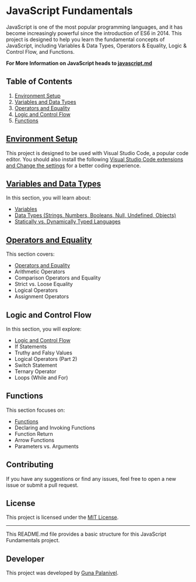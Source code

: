 # JavaScript Fundamentals

JavaScript is one of the most popular programming languages, and it has become increasingly powerful since the introduction of ES6 in 2014. This project is designed to help you learn the fundamental concepts of JavaScript, including Variables & Data Types, Operators & Equality, Logic & Control Flow, and Functions.

**For More Information on JavaScript heads to [javascript.md](javascript.md)**

## Table of Contents

1. [Environment Setup](https://github.com/gp5901/Modern-JavaScript-Fundamentals/tree/main/01-Introduction)
2. [Variables and Data Types](https://github.com/gp5901/Modern-JavaScript-Fundamentals/tree/main/02-VariablesAndDataTypes)
3. [Operators and Equality](https://github.com/gp5901/Modern-JavaScript-Fundamentals/tree/main/03-OperatorsAndEquality)
4. [Logic and Control Flow](https://github.com/gp5901/Modern-JavaScript-Fundamentals/tree/main/04-LogicAndControlFlow)
5. [Functions](https://github.com/gp5901/Modern-JavaScript-Fundamentals/tree/main/05-Functions)

## [Environment Setup](./01-Introduction/README.md)

This project is designed to be used with Visual Studio Code, a popular code editor. You should also install the following [Visual Studio Code extensions and Change the settings](https://github.com/GunaPalanivel/vs-code-settings) for a better coding experience.

## [Variables and Data Types](./02-VariablesAndDataTypes/README.md)

In this section, you will learn about:

- [Variables](./02-VariablesAndDataTypes/01-Variables/Variables.md)
- [Data Types (Strings, Numbers, Booleans, Null, Undefined, Objects)](./02-VariablesAndDataTypes/02-DataTypes/DataTypes.md)
- [Statically vs. Dynamically Typed Languages](./02-VariablesAndDataTypes/02-DataTypes/DataTypes.md)

## [Operators and Equality](./03-OperatorsAndEquality/README.md)

This section covers:

- [Operators and Equality](./03-OperatorsAndEquality/OperatorsAndEquality.md)
- Arithmetic Operators
- Comparison Operators and Equality
- Strict vs. Loose Equality
- Logical Operators
- Assignment Operators

## Logic and Control Flow

In this section, you will explore:

- [Logic and Control Flow](./04-LogicAndControlFlow/LogicAndControlFlow.md)
- If Statements
- Truthy and Falsy Values
- Logical Operators (Part 2)
- Switch Statement
- Ternary Operator
- Loops (While and For)

## Functions

This section focuses on:

- [Functions](./05-Functions/Functions.md)
- Declaring and Invoking Functions
- Function Return
- Arrow Functions
- Parameters vs. Arguments

## Contributing

If you have any suggestions or find any issues, feel free to open a new issue or submit a pull request.

## License

This project is licensed under the [MIT License](LICENSE).

---

This README.md file provides a basic structure for this JavaScript Fundamentals project.

## Developer

This project was developed by [Guna Palanivel](https://www.linkedin.com/in/guna-palanivel/).
